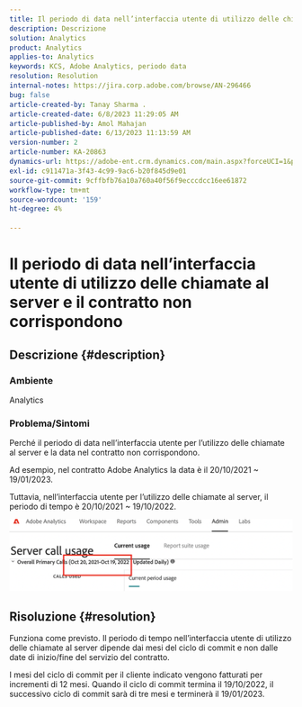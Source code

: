 ```yaml
---
title: Il periodo di data nell’interfaccia utente di utilizzo delle chiamate al server e il contratto non corrispondono
description: Descrizione
solution: Analytics
product: Analytics
applies-to: Analytics
keywords: KCS, Adobe Analytics, periodo data
resolution: Resolution
internal-notes: https://jira.corp.adobe.com/browse/AN-296466
bug: false
article-created-by: Tanay Sharma .
article-created-date: 6/8/2023 11:29:05 AM
article-published-by: Amol Mahajan
article-published-date: 6/13/2023 11:13:59 AM
version-number: 2
article-number: KA-20863
dynamics-url: https://adobe-ent.crm.dynamics.com/main.aspx?forceUCI=1&pagetype=entityrecord&etn=knowledgearticle&id=718f0faa-ef05-ee11-8f6e-6045bd006b3d
exl-id: c911471a-3f43-4c99-9ac6-b20f845d9e01
source-git-commit: 9cffbfb76a10a760a40f56f9ecccdcc16ee61872
workflow-type: tm+mt
source-wordcount: '159'
ht-degree: 4%

---
```


# Il periodo di data nell’interfaccia utente di utilizzo delle chiamate al server e il contratto non corrispondono

## Descrizione {#description}


### <b>Ambiente</b>

Analytics

### <b>Problema/Sintomi</b>

Perché il periodo di data nell’interfaccia utente per l’utilizzo delle chiamate al server e la data nel contratto non corrispondono.

Ad esempio, nel contratto Adobe Analytics la data è il 20/10/2021 ~ 19/01/2023.


Tuttavia, nell’interfaccia utente per l’utilizzo delle chiamate al server, il periodo di tempo è 20/10/2021 ~ 19/10/2022.


<b>![](assets/___728f0faa-ef05-ee11-8f6e-6045bd006b3d___.png)</b>

## Risoluzione {#resolution}


Funziona come previsto. Il periodo di tempo nell’interfaccia utente di utilizzo delle chiamate al server dipende dai mesi del ciclo di commit e non dalle date di inizio/fine del servizio del contratto.

I mesi del ciclo di commit per il cliente indicato vengono fatturati per incrementi di 12 mesi. Quando il ciclo di commit termina il 19/10/2022, il successivo ciclo di commit sarà di tre mesi e terminerà il 19/01/2023.
